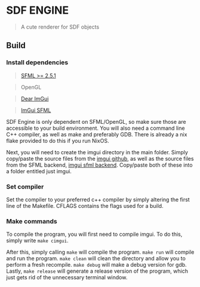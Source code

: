 # SDF ENGINE
> A cute renderer for SDF objects

## Build

### Install dependencies

> [SFML >= 2.5.1](https://github.com/SFML/SFML)

> OpenGL

> [Dear ImGui](https://github.com/ocornut/imgui)

> [ImGui SFML](https://github.com/SFML/imgui-sfml)

SDF Engine is only dependent on SFML/OpenGL, so make sure those are accessible to your build environment. You will also need a command line C++ compiler, as well as make and preferably GDB. There is already a nix flake provided to do this if you run NixOS.

Next, you will need to create the imgui directory in the main folder. Simply copy/paste the source files from the [imgui github](https://github.com/ocornut/imgui), as well as the source files from the SFML backend, [imgui sfml backend](https://github.com/SFML/imgui-sfml). Copy/paste both of these into a folder entitled just imgui.

### Set compiler

Set the compiler to your preferred c++ compiler by simply altering the first line of the Makefile. CFLAGS contains the flags used for a build.

### Make commands

To compile the program, you will first need to compile imgui. To do this, simply write `make cimgui`.

After this, simply calling `make` will compile the program. `make run` will compile and run the program. `make clean` will clean the directory and allow you to perform a fresh recompile. `make debug` will make a debug version for gdb. Lastly, `make release` will generate a release version of the program, which just gets rid of the unnecessary terminal window.
